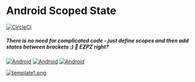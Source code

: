 # Android Scoped State
[![CircleCI](https://circleci.com/gh/KotlinByte/ScopedState.svg?style=shield)]()
##### There is no need for complicated code - just define scopes and then add states between brackets :) 🤤 EZPZ right?

[![Android]( 	https://img.shields.io/badge/Android-3DDC84?style=for-the-badge&logo=android&logoColor=white)]()
[![Android]( 	https://img.shields.io/badge/Telegram-2CA5E0?style=for-the-badge&logo=telegram&logoColor=white)](https://t.me/kotlinbyte)
[![Android]( 	https://img.shields.io/badge/Kotlin-ff8800?&style=for-the-badge&logo=kotlin&logoColor=white)](https://t.me/kotlinbyte)


[![template1.png](https://i.postimg.cc/HxRpRCrs/template1.png)](https://postimg.cc/TLjM5FjZ)

